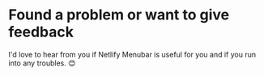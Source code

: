 # Found a problem or want to give feedback

I'd love to hear from you if Netlify Menubar is useful for you and if you run into any troubles. 😊
